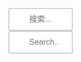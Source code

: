 <!DOCTYPE html>
<html>
<meta charset="utf-8">
<title>菜鸟练网页</title>
<style media="screen">
input[type=text] {
    width: 130px;
    box-sizing: border-box;
    border: 2px solid #ccc;
    border-radius: 4px;
    font-size: 16px;
    background-color: white;
    background-image: url('searchicon.png');
    background-position: 10px 10px;
    background-repeat: no-repeat;
    padding: 12px 20px 12px 40px;
    -webkit-transition: width 0.4s ease-in-out;
    transition: width 0.4s ease-in-out;
}

input[type=text]:focus {
    width: 100%;
}
body{
  background-image: url('http://p1.bqimg.com/567571/1487e5929ef40176.jpg');
}
#myInput {
  background-image: url('https://static.runoob.com/images/mix/searchicon.png'); /* 搜索按钮 */
  background-position: 10px 12px; /* 定位搜索按钮 */
  background-repeat: no-repeat; /* 不重复图片 */
  width: 100%;
  font-size: 16px;
  padding: 12px 20px 12px 40px;
  border: 1px solid #ddd;
  margin-bottom: 12px;
}

#myTable {
  border-collapse: collapse;
  width: 100%;
  border: 1px solid #ddd;
  font-size: 18px;
}

#myTable th, #myTable td {
  text-align: left;
  padding: 12px;
}

#myTable tr {
  /* 表格添加边框 */
  border-bottom: 1px solid #ddd;
}

#myTable tr.header, #myTable tr:hover {
  /* 表头及鼠标移动过 tr 时添加背景 */
  background-color: #f1f1f1;
}
</style>
<body>
  <input type="text" id="myInput" onkeyup="myFunction()" placeholder="搜索...">

  <form>
    <input type="text" name="search" placeholder="Search..">
  </form>
</body>
<script type="text/javascript">
function myFunction() {
  // 声明变量
  var input, filter, table, tr, td, i;
  input = document.getElementById("myInput");
  filter = input.value.toUpperCase();
  table = document.getElementById("myTable");
  tr = table.getElementsByTagName("tr");

  // 循环表格每一行，查找匹配项
  for (i = 0; i < tr.length; i++) {
    td = tr[i].getElementsByTagName("td")[0];
    if (td) {
      if (td.innerHTML.toUpperCase().indexOf(filter) > -1) {
        tr[i].style.display = "";
      } else {
        tr[i].style.display = "none";
      }
    }
  }
}

</script>
</html>

